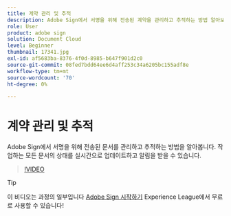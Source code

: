 ```yaml
---
title: 계약 관리 및 추적
description: Adobe Sign에서 서명을 위해 전송된 계약을 관리하고 추적하는 방법 알아보기
role: User
product: adobe sign
solution: Document Cloud
level: Beginner
thumbnail: 17341.jpg
exl-id: af5683ba-8376-4f0d-8985-b647f901d2c0
source-git-commit: 08fed7bdd64ee6d4aff253c34a6205bc155adf8e
workflow-type: tm+mt
source-wordcount: '70'
ht-degree: 0%

---
```


# 계약 관리 및 추적

Adobe Sign에서 서명을 위해 전송된 문서를 관리하고 추적하는 방법을 알아봅니다. 작업하는 모든 문서의 상태를 실시간으로 업데이트하고 알림을 받을 수 있습니다.

>[!VIDEO](https://video.tv.adobe.com/v/338695?hidetitle=true)

>[!TIP]
>
>이 비디오는 과정의 일부입니다 [Adobe Sign 시작하기](https://experienceleague.adobe.com/?recommended=Sign-U-1-2020.1) Experience League에서 무료로 사용할 수 있습니다!
